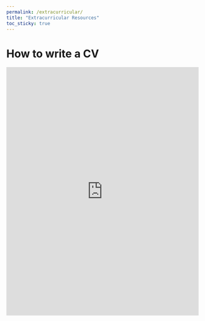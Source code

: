 ```yaml
---
permalink: /extracurricular/
title: "Extracurricular Resources"
toc_sticky: true
---
```

# How to write a CV
<div style="text-align: center"><iframe src="https://docs.google.com/document/d/1QOwvf5GVvmJmwdPpMHz4DNR53IhmBWZ_SPJiE2S6Le0/edit?usp=sharing" frameborder="0" width="100%%" height="650" scrolling="yes"></iframe></div>
